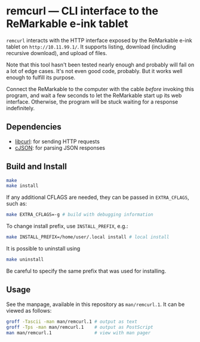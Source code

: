# remcurl — CLI interface to the ReMarkable e-ink tablet

`remcurl` interacts with the HTTP interface exposed by the ReMarkable e-ink
tablet on `http://10.11.99.1/`. It supports listing, download (including
recursive download), and upload of files.

Note that this tool hasn't been tested nearly enough and probably will fail
on a lot of edge cases. It's not even good code, probably.  But it works well
enough to fulfill its purpose.

Connect the ReMarkable to the computer with the cable *before* invoking this
program, and wait a few seconds to let the ReMarkable start up its
web interface. Otherwise, the program will be stuck waiting for a response
indefinitely.

## Dependencies

- [libcurl](https://curl.se): for sending HTTP requests
- [cJSON](https://github.com/DaveGamble/cJSON): for parsing JSON responses

## Build and Install

```sh
make
make install
```

If any additional CFLAGS are needed, they can be passed in `EXTRA_CFLAGS`,
such as:
```sh
make EXTRA_CFLAGS=-g # build with debugging information
```

To change install prefix, use `INSTALL_PREFIX`, e.g.:
```sh
make INSTALL_PREFIX=/home/user/.local install # local install
```

It is possible to uninstall using
```sh
make uninstall
```
Be careful to specify the same prefix that was used for installing.

## Usage

See the manpage, available in this repository as `man/remcurl.1`. It can be
viewed as follows:
```sh
groff -Tascii -man man/remcurl.1 # output as text
groff -Tps -man man/remcurl.1    # output as PostScript
man man/remcurl.1                # view with man pager
```
